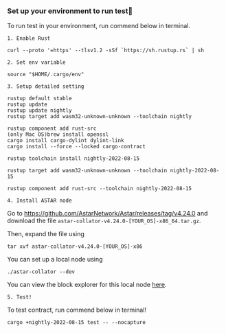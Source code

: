 ### Set up your environment to run test🧪

To run test in your environment, run commend below in terminal.

`1. Enable Rust`

```
curl --proto '=https' --tlsv1.2 -sSf `https://sh.rustup.rs` | sh
```

`2. Set env variable`

```
source "$HOME/.cargo/env"
```

`3. Setup detailed setting`

```
rustup default stable
rustup update
rustup update nightly
rustup target add wasm32-unknown-unknown --toolchain nightly

rustup component add rust-src
(only Mac OS)brew install openssl
cargo install cargo-dylint dylint-link
cargo install --force --locked cargo-contract

rustup toolchain install nightly-2022-08-15

rustup target add wasm32-unknown-unknown --toolchain nightly-2022-08-15

rustup component add rust-src --toolchain nightly-2022-08-15
```

`4. Install ASTAR node`

Go to https://github.com/AstarNetwork/Astar/releases/tag/v4.24.0 and download the file `astar-collator-v4.24.0-[YOUR_OS]-x86_64.tar.gz`.

Then, expand the file using

```
tar xvf astar-collator-v4.24.0-[YOUR_OS]-x86
```

You can set up a local node using

```
./astar-collator --dev
```

You can view the block explorer for this local node [here](https://polkadot.js.org/apps/?rpc=ws%3A%2F%2F127.0.0.1%3A9944#/explorer).

`5. Test!`

To test contract, run commend below in terminal!

```
cargo +nightly-2022-08-15 test -- --nocapture
```
